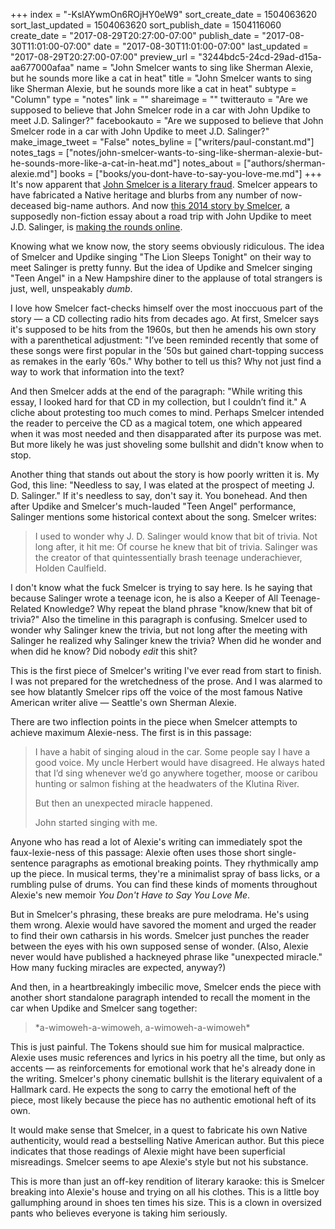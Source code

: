 +++
index = "-KslAYwmOn6ROjHY0eW9"
sort_create_date = 1504063620
sort_last_updated = 1504063620
sort_publish_date = 1504116060
create_date = "2017-08-29T20:27:00-07:00"
publish_date = "2017-08-30T11:01:00-07:00"
date = "2017-08-30T11:01:00-07:00"
last_updated = "2017-08-29T20:27:00-07:00"
preview_url = "3244bdc5-24cd-29ad-d15a-aa677000afaa"
name = "John Smelcer wants to sing like Sherman Alexie, but he sounds more like a cat in heat"
title = "John Smelcer wants to sing like Sherman Alexie, but he sounds more like a cat in heat"
subtype = "Column"
type = "notes"
link = ""
shareimage = ""
twitterauto = "Are we supposed to believe that John Smelcer rode in a car with John Updike to meet J.D. Salinger?"
facebookauto = "Are we supposed to believe that John Smelcer rode in a car with John Updike to meet J.D. Salinger?"
make_image_tweet = "False"
notes_byline = ["writers/paul-constant.md"]
notes_tags = ["notes/john-smelcer-wants-to-sing-like-sherman-alexie-but-he-sounds-more-like-a-cat-in-heat.md"]
notes_about = ["authors/sherman-alexie.md"]
books = ["books/you-dont-have-to-say-you-love-me.md"]
+++
It's now apparent that [John Smelcer is a literary fraud](http://www.seattlereviewofbooks.com/notes/2017/08/28/i-just-want-to-go-on-the-record-in-case-i-unexpectedly-die-that-i-havent-read-any-book-by-john-smelcer/). Smelcer appears to have fabricated a Native heritage and blurbs from any number of now-deceased big-name authors. And now [this 2014 story by Smelcer](http://old.ragazine.cc/2012/12/smelcer-updike/), a supposedly non-fiction essay about a road trip with John Updike to meet J.D. Salinger, is [making the rounds online](https://mobile.twitter.com/StribBooks/status/902627766771769344).

Knowing what we know now, the story seems obviously ridiculous. The idea of Smelcer and Updike singing "The Lion Sleeps Tonight" on their way to meet Salinger is pretty funny. But the idea of Updike and Smelcer singing "Teen Angel" in a New Hampshire diner to the applause of total strangers is just, well, unspeakably *dumb*. 

I love how Smelcer fact-checks himself over the most inoccuous part of the story — a CD collecting radio hits from decades ago. At first, Smelcer says it's supposed to be hits from the 1960s, but then he amends his own story with a parenthetical adjustment: "I’ve been reminded recently that some of these songs were first popular in the ’50s but gained chart-topping success as remakes in the early ’60s." Why bother to tell us this? Why not just find a way to work that information into the text? 

And then Smelcer adds at the end of the paragraph: "While writing this essay, I looked hard for that CD in my collection, but I couldn’t find it." A cliche about protesting too much comes to mind. Perhaps Smelcer intended the reader to perceive the CD as a magical totem, one which appeared when it was most needed and then disapparated after its purpose was met. But more likely he was just shoveling some bullshit and didn't know when to stop.

Another thing that stands out about the story is how poorly written it is. My God, this line: "Needless to say, I was elated at the prospect of meeting J. D. Salinger." If it's needless to say, don't say it. You bonehead. And then after Updike and Smelcer's much-lauded "Teen Angel" performance, Salinger mentions some historical context about the song. Smelcer writes:

<blockquote>I used to wonder why J. D. Salinger would know that bit of trivia. Not long after, it hit me: Of course he knew that bit of trivia. Salinger was the creator of that quintessentially brash teenage underachiever, Holden Caulfield.</blockquote>

I don't know what the fuck Smelcer is trying to say here. Is he saying that because Salinger wrote a teenage icon, he is also a Keeper of All Teenage-Related Knowledge? Why repeat the bland phrase "know/knew that bit of trivia?" Also the timeline in this paragraph is confusing. Smelcer used to wonder why Salinger knew the trivia, but not long after the meeting with Salinger he realized why Salinger knew the trivia? When did he wonder and when did he know? Did nobody *edit* this shit?

This is the first piece of Smelcer's writing I've ever read from start to finish. I was not prepared for the wretchedness of the prose. And I was alarmed to see how blatantly Smelcer rips off the voice of the most famous Native American writer alive — Seattle's own Sherman Alexie. 

There are two inflection points in the piece when Smelcer attempts to achieve maximum Alexie-ness. The first is in this passage:

<blockquote><p>I have a habit of singing aloud in the car. Some people say I have a good voice. My uncle Herbert would have disagreed. He always hated that I’d sing whenever we’d go anywhere together, moose or caribou hunting or salmon fishing at the headwaters of the Klutina River.</p>

<p>But then an unexpected miracle happened.</p>

<p>John started singing with me.</p></blockquote>

Anyone who has read a lot of Alexie's writing can immediately spot the faux-lexie-ness of this passage: Alexie often uses those short single-sentence paragraphs as emotional breaking points. They rhythmically amp up the piece. In musical terms, they're a minimalist spray of bass licks, or a rumbling pulse of drums. You can find these kinds of moments throughout Alexie's new memoir *You Don't Have to Say You Love Me*.

But in Smelcer's phrasing, these breaks are pure melodrama. He's using them wrong. Alexie would have savored the moment and urged the reader to find their own catharsis in his words. Smelcer just punches the reader between the eyes with his own supposed sense of wonder. (Also, Alexie never would have published a hackneyed phrase like "unexpected miracle." How many fucking miracles are expected, anyway?)

And then, in a heartbreakingly imbecilic move, Smelcer ends the piece with another short standalone paragraph intended to recall the moment in the car when Updike and Smelcer sang together:

<blockquote>*a-wimoweh-a-wimoweh, a-wimoweh-a-wimoweh*</blockquote>

This is just painful. The Tokens should sue him for musical malpractice. Alexie uses music references and lyrics in his poetry all the time, but only as accents — as reinforcements for emotional work that he's already done in the writing. Smelcer's phony cinematic bullshit is the literary equivalent of a Hallmark card. He expects the song to carry the emotional heft of the piece, most likely because the piece has no authentic emotional heft of its own. 

It would make sense that Smelcer, in a quest to fabricate his own Native authenticity, would read a bestselling Native American author. But this piece indicates that those readings of Alexie might have been superficial misreadings. Smelcer seems to ape Alexie's style but not his substance. 

This is more than just an off-key rendition of literary karaoke: this is Smelcer breaking into Alexie's house and trying on all his clothes. This is a little boy gallumphing around in shoes ten times his size. This is a clown in oversized pants who believes everyone is taking him seriously.